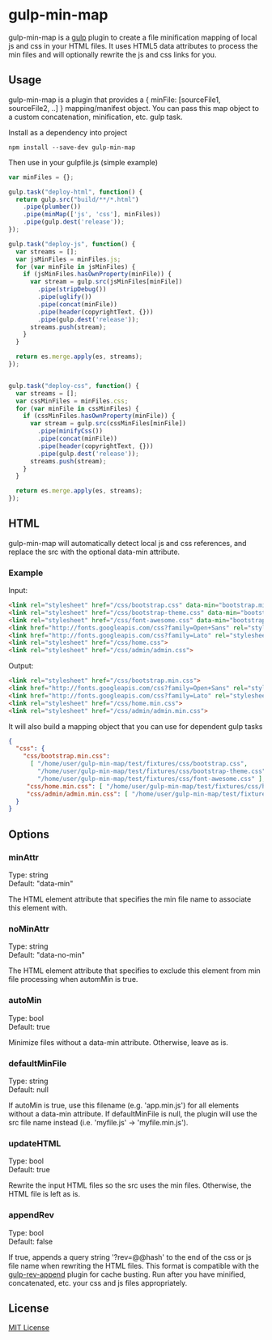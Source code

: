 # gulp-min-map

gulp-min-map is a [gulp](https://github.com/wearefractal/gulp) plugin to create a file minification mapping of local js and css in your HTML files.  It uses HTML5 data attributes to process the min files and will optionally rewrite the js and css links for you.

## Usage

gulp-min-map is a plugin that provides a { minFile: [sourceFile1, sourceFile2, ..] } mapping/manifest object.  You can pass this map object to a custom concatenation, minification, etc. gulp task.

Install as a dependency into project

```shell
npm install --save-dev gulp-min-map
```

Then use in your gulpfile.js (simple example)

```javascript
var minFiles = {};

gulp.task("deploy-html", function() {
  return gulp.src("build/**/*.html")
    .pipe(plumber())
    .pipe(minMap(['js', 'css'], minFiles))
    .pipe(gulp.dest('release'));
});

gulp.task("deploy-js", function() {
  var streams = [];
  var jsMinFiles = minFiles.js;
  for (var minFile in jsMinFiles) {
    if (jsMinFiles.hasOwnProperty(minFile)) {
      var stream = gulp.src(jsMinFiles[minFile])
        .pipe(stripDebug())
        .pipe(uglify())
        .pipe(concat(minFile))
        .pipe(header(copyrightText, {}))
        .pipe(gulp.dest('release'));
      streams.push(stream);
    }
  }

  return es.merge.apply(es, streams);
});


gulp.task("deploy-css", function() {
  var streams = [];
  var cssMinFiles = minFiles.css;
  for (var minFile in cssMinFiles) {
    if (cssMinFiles.hasOwnProperty(minFile)) {
      var stream = gulp.src(cssMinFiles[minFile])
        .pipe(minifyCss())
        .pipe(concat(minFile))
        .pipe(header(copyrightText, {}))
        .pipe(gulp.dest('release'));
      streams.push(stream);
    }
  }

  return es.merge.apply(es, streams);
});
```

## HTML

gulp-min-map will automatically detect local js and css references, and replace the src with the optional data-min attribute.

### Example

Input:

```html
<link rel="stylesheet" href="/css/bootstrap.css" data-min="bootstrap.min.css">
<link rel="stylesheet" href="/css/bootstrap-theme.css" data-min="bootstrap.min.css">
<link rel="stylesheet" href="/css/font-awesome.css" data-min="bootstrap.min.css">
<link href="http://fonts.googleapis.com/css?family=Open+Sans" rel="stylesheet" type="text/css">
<link href="http://fonts.googleapis.com/css?family=Lato" rel="stylesheet" type="text/css">
<link rel="stylesheet" href="/css/home.css">
<link rel="stylesheet" href="/css/admin/admin.css">
```

Output:

```html
<link rel="stylesheet" href="/css/bootstrap.min.css">
<link href="http://fonts.googleapis.com/css?family=Open+Sans" rel="stylesheet" type="text/css">
<link href="http://fonts.googleapis.com/css?family=Lato" rel="stylesheet" type="text/css">
<link rel="stylesheet" href="/css/home.min.css">
<link rel="stylesheet" href="/css/admin/admin.min.css">
```

It will also build a mapping object that you can use for dependent gulp tasks

```json
{
  "css": {
    "css/bootstrap.min.css":
      [ "/home/user/gulp-min-map/test/fixtures/css/bootstrap.css",
        "/home/user/gulp-min-map/test/fixtures/css/bootstrap-theme.css",
        "/home/user/gulp-min-map/test/fixtures/css/font-awesome.css" ],
     "css/home.min.css": [ "/home/user/gulp-min-map/test/fixtures/css/home.css" ],
     "css/admin/admin.min.css": [ "/home/user/gulp-min-map/test/fixtures/css/admin/admin.css" ]
  }
}
```

## Options

### minAttr
Type: string<br/>
Default: "data-min"

The HTML element attribute that specifies the min file name to associate this element with.

### noMinAttr
Type: string<br/>
Default: "data-no-min"

The HTML element attribute that specifies to exclude this element from min file processing when automMin is true.

### autoMin
Type: bool<br/>
Default: true

Minimize files without a data-min attribute.  Otherwise, leave as is.

### defaultMinFile
Type: string<br/>
Default: null

If autoMin is true, use this filename (e.g. 'app.min.js') for all elements without a data-min attribute.  If defaultMinFile is null, the plugin will use the src file name instead (i.e. 'myfile.js' -> 'myfile.min.js').

### updateHTML
Type: bool<br/>
Default: true

Rewrite the input HTML files so the src uses the min files.  Otherwise, the HTML file is left as is.

### appendRev
Type: bool<br/>
Default: false

If true, appends a query string '?rev=@@hash' to the end of the css or js file name when rewriting the HTML files.  This format is compatible with the [gulp-rev-append](https://github.com/bustardcelly/gulp-rev-append) plugin for cache busting.  Run after you have minified, concatenated, etc. your css and js files appropriately.

## License

[MIT License](http://en.wikipedia.org/wiki/MIT_License)